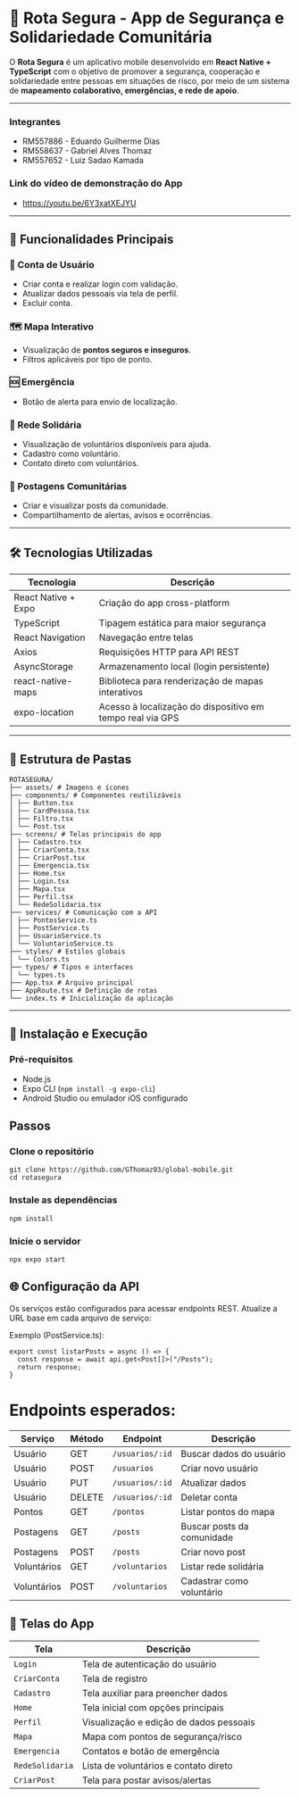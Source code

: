 # 🚨 Rota Segura - App de Segurança e Solidariedade Comunitária
O **Rota Segura** é um aplicativo mobile desenvolvido em **React Native + TypeScript** com o objetivo de promover a segurança, cooperação e solidariedade entre pessoas em situações de risco, por meio de um sistema de **mapeamento colaborativo, emergências, e rede de apoio**.

---

### Integrantes

* RM557886 - Eduardo Guilherme Dias
* RM558637 - Gabriel Alves Thomaz
* RM557652 - Luiz Sadao Kamada

### Link do vídeo de demonstração do App
* https://youtu.be/6Y3xatXEJYU

---



## 📱 Funcionalidades Principais

### 🧾 Conta de Usuário
- Criar conta e realizar login com validação.
- Atualizar dados pessoais via tela de perfil.
- Excluir conta.

### 🗺️ Mapa Interativo
- Visualização de **pontos seguros e inseguros**.
- Filtros aplicáveis por tipo de ponto.

### 🆘 Emergência
- Botão de alerta para envio de localização.

### 🤝 Rede Solidária
- Visualização de voluntários disponíveis para ajuda.
- Cadastro como voluntário.
- Contato direto com voluntários.

### 📰 Postagens Comunitárias
- Criar e visualizar posts da comunidade.
- Compartilhamento de alertas, avisos e ocorrências.

---

## 🛠️ Tecnologias Utilizadas

| Tecnologia              | Descrição                                 |
|-------------------------|---------------------------------------------|
| React Native + Expo     | Criação do app cross-platform               |
| TypeScript              | Tipagem estática para maior segurança       |
| React Navigation        | Navegação entre telas                       |
| Axios                   | Requisições HTTP para API REST              |
| AsyncStorage            | Armazenamento local (login persistente)     |
| react-native-maps       | Biblioteca para renderização de mapas interativos                |
| expo-location           | Acesso à localização do dispositivo em tempo real via GPS        |

---

## 📁 Estrutura de Pastas
```
ROTASEGURA/
├── assets/ # Imagens e ícones
├── components/ # Componentes reutilizáveis
│ ├── Button.tsx
│ ├── CardPessoa.tsx
│ ├── Filtro.tsx
│ └── Post.tsx
├── screens/ # Telas principais do app
│ ├── Cadastro.tsx
│ ├── CriarConta.tsx
│ ├── CriarPost.tsx
│ ├── Emergencia.tsx
│ ├── Home.tsx
│ ├── Login.tsx
│ ├── Mapa.tsx
│ ├── Perfil.tsx
│ └── RedeSolidaria.tsx
├── services/ # Comunicação com a API
│ ├── PontosService.ts
│ ├── PostService.ts
│ ├── UsuarioService.ts
│ └── VoluntarioService.ts
├── styles/ # Estilos globais
│ └── Colors.ts
├── types/ # Tipos e interfaces
│ └── types.ts
├── App.tsx # Arquivo principal
├── AppRoute.tsx # Definição de rotas
└── index.ts # Inicialização da aplicação
```

---

## 📲 Instalação e Execução

### Pré-requisitos

- Node.js
- Expo CLI (`npm install -g expo-cli`)
- Android Studio ou emulador iOS configurado

## Passos

### Clone o repositório
```
git clone https://github.com/GThomaz03/global-mobile.git
cd rotasegura
```

### Instale as dependências
```
npm install
```

### Inicie o servidor
```
npx expo start
```


## 🌐 Configuração da API

Os serviços estão configurados para acessar endpoints REST. Atualize a URL base em cada arquivo de serviço:

Exemplo (PostService.ts):
```
export const listarPosts = async () => {
  const response = await api.get<Post[]>("/Posts");
  return response;
}
```

# Endpoints esperados:
| Serviço     | Método | Endpoint        | Descrição                  |
| ----------- | ------ | --------------- | -------------------------- |
| Usuário     | GET    | `/usuarios/:id` | Buscar dados do usuário    |
| Usuário     | POST   | `/usuarios`     | Criar novo usuário         |
| Usuário     | PUT    | `/usuarios/:id` | Atualizar dados            |
| Usuário     | DELETE | `/usuarios/:id` | Deletar conta              |
| Pontos      | GET    | `/pontos`       | Listar pontos do mapa      |
| Postagens   | GET    | `/posts`        | Buscar posts da comunidade |
| Postagens   | POST   | `/posts`        | Criar novo post            |
| Voluntários | GET    | `/voluntarios`  | Listar rede solidária      |
| Voluntários | POST   | `/voluntarios`  | Cadastrar como voluntário  |


## 📸 Telas do App
| Tela                  | Descrição                               |
| --------------------- | --------------------------------------- |
| `Login`               | Tela de autenticação do usuário         |
| `CriarConta`          | Tela de registro                        |
| `Cadastro`            | Tela auxiliar para preencher dados      |
| `Home`                | Tela inicial com opções principais      |
| `Perfil`              | Visualização e edição de dados pessoais |
| `Mapa`                | Mapa com pontos de segurança/risco      |
| `Emergencia`          | Contatos e botão de emergência          |
| `RedeSolidaria`       | Lista de voluntários e contato direto   |
| `CriarPost`           | Tela para postar avisos/alertas         |
